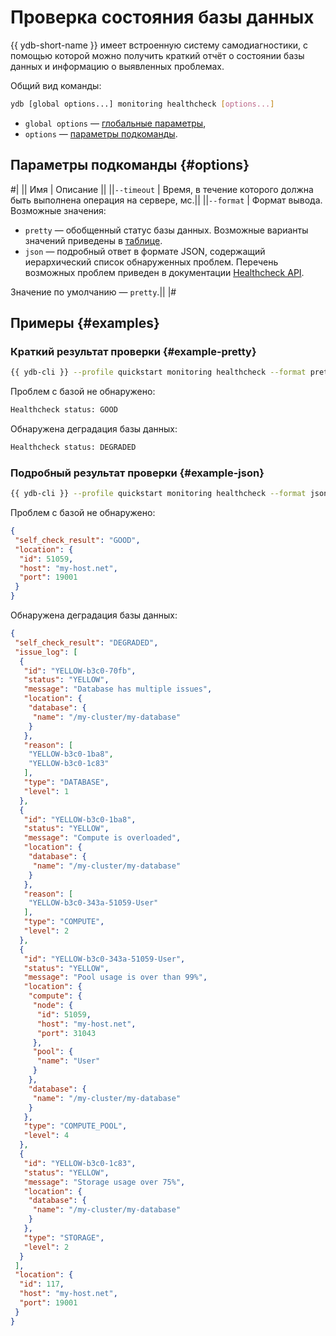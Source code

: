 # Проверка состояния базы данных

{{ ydb-short-name }} имеет встроенную систему самодиагностики, с помощью которой можно получить краткий отчёт о состоянии базы данных и информацию о выявленных проблемах.

Общий вид команды:

```bash
ydb [global options...] monitoring healthcheck [options...]
```

* `global options` — [глобальные параметры](global-options.md),
* `options` — [параметры подкоманды](#options).

## Параметры подкоманды {#options}

#|
|| Имя | Описание ||
||`--timeout` | Время, в течение которого должна быть выполнена операция на сервере, мс.||
||`--format` | Формат вывода. Возможные значения:

* `pretty` — обобщенный статус базы данных. Возможные варианты значений приведены в [таблице](../../ydb-sdk/health-check-api.md#selfcheck-result).
* `json` — подробный ответ в формате JSON, содержащий иерархический список обнаруженных проблем. Перечень возможных проблем приведен в документации [Healthcheck API](../../ydb-sdk/health-check-api.md#issues).

Значение по умолчанию — `pretty`.||
|#

## Примеры {#examples}

### Краткий результат проверки {#example-pretty}

```bash
{{ ydb-cli }} --profile quickstart monitoring healthcheck --format pretty
```

Проблем с базой не обнаружено:

```bash
Healthcheck status: GOOD
```

Обнаружена деградация базы данных:

```bash
Healthcheck status: DEGRADED
```

### Подробный результат проверки {#example-json}


```bash
{{ ydb-cli }} --profile quickstart monitoring healthcheck --format json
```

Проблем с базой не обнаружено:

```json
{
 "self_check_result": "GOOD",
 "location": {
  "id": 51059,
  "host": "my-host.net",
  "port": 19001
 }
}
```

Обнаружена деградация базы данных:

```json
{
 "self_check_result": "DEGRADED",
 "issue_log": [
  {
   "id": "YELLOW-b3c0-70fb",
   "status": "YELLOW",
   "message": "Database has multiple issues",
   "location": {
    "database": {
     "name": "/my-cluster/my-database"
    }
   },
   "reason": [
    "YELLOW-b3c0-1ba8",
    "YELLOW-b3c0-1c83"
   ],
   "type": "DATABASE",
   "level": 1
  },
  {
   "id": "YELLOW-b3c0-1ba8",
   "status": "YELLOW",
   "message": "Compute is overloaded",
   "location": {
    "database": {
     "name": "/my-cluster/my-database"
    }
   },
   "reason": [
    "YELLOW-b3c0-343a-51059-User"
   ],
   "type": "COMPUTE",
   "level": 2
  },
  {
   "id": "YELLOW-b3c0-343a-51059-User",
   "status": "YELLOW",
   "message": "Pool usage is over than 99%",
   "location": {
    "compute": {
     "node": {
      "id": 51059,
      "host": "my-host.net",
      "port": 31043
     },
     "pool": {
      "name": "User"
     }
    },
    "database": {
     "name": "/my-cluster/my-database"
    }
   },
   "type": "COMPUTE_POOL",
   "level": 4
  },
  {
   "id": "YELLOW-b3c0-1c83",
   "status": "YELLOW",
   "message": "Storage usage over 75%",
   "location": {
    "database": {
     "name": "/my-cluster/my-database"
    }
   },
   "type": "STORAGE",
   "level": 2
  }
 ],
 "location": {
  "id": 117,
  "host": "my-host.net",
  "port": 19001
 }
}
```
